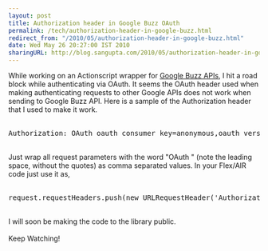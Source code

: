 ```yaml
---
layout: post
title: Authorization header in Google Buzz OAuth
permalink: /tech/authorization-header-in-google-buzz.html
redirect_from: "/2010/05/authorization-header-in-google-buzz.html"
date: Wed May 26 20:27:00 IST 2010
sharingURL: http://blog.sangupta.com/2010/05/authorization-header-in-google-buzz.html
---
```


While working on an Actionscript wrapper for 
<a href="http://code.google.com/apis/buzz">Google Buzz APIs</a>, I hit a road block while authenticating via OAuth. It seems the OAuth header used when making authenticating requests to other Google APIs does not work when sending to Google Buzz API. Here is a sample of the Authorization header that I used to make it work.
<br>
<br>
<pre class="brush: java">Authorization: OAuth oauth_consumer_key=anonymous,oauth_version=1.0,oauth_signature_method=HMAC- SHA1,oauth_token=MY_TOKEN,oauth_nonce=D8CE99A1-B346-9474-1469-D4F370F76F37,oauth_signature=MY_SIGNATURE,oauth_timestamp=1274883043,oauth_ callback=oob <br></pre>
<br>Just wrap all request parameters with the word "OAuth " (note the leading space, without the quotes) as comma separated values. In your Flex/AIR code just use it as, 
<br>
<br>
<pre class="brush: as3">request.requestHeaders.push(new URLRequestHeader('Authorization', constructedHeader)); <br></pre>
<br>I will soon be making the code to the library public.
<br>
<br>Keep Watching!

